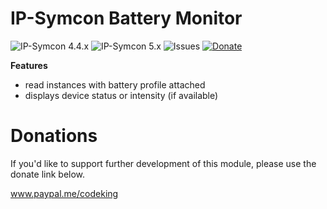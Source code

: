 # IP-Symcon Battery Monitor
![IP-Symcon 4.4.x](https://img.shields.io/badge/IP--Symcon-4.4.x-blue.svg)
![IP-Symcon 5.x](https://img.shields.io/badge/IP--Symcon-5.x-blue.svg)
![Issues](https://img.shields.io/github/issues/CodeKing/de.codeking.symcon.batterymonitor.svg)
<a href="https://www.paypal.me/codeking" target="_blank">![Donate](https://img.shields.io/badge/Donate-Paypal-009cde.svg)</a>

**Features**
* read instances with battery profile attached
* displays device status or intensity (if available)

# Donations
If you'd like to support further development of this module, please use the donate link below.

<a href="https://www.paypal.me/codeking" target="_blank">www.paypal.me/codeking</a>